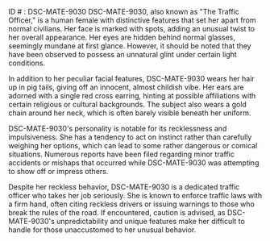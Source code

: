 ID # : DSC-MATE-9030
DSC-MATE-9030, also known as "The Traffic Officer," is a human female with distinctive features that set her apart from normal civilians. Her face is marked with spots, adding an unusual twist to her overall appearance. Her eyes are hidden behind normal glasses, seemingly mundane at first glance. However, it should be noted that they have been observed to possess an unnatural glint under certain light conditions. 

In addition to her peculiar facial features, DSC-MATE-9030 wears her hair up in pig tails, giving off an innocent, almost childish vibe. Her ears are adorned with a single red cross earring, hinting at possible affiliations with certain religious or cultural backgrounds. The subject also wears a gold chain around her neck, which is often barely visible beneath her uniform. 

DSC-MATE-9030's personality is notable for its recklessness and impulsiveness. She has a tendency to act on instinct rather than carefully weighing her options, which can lead to some rather dangerous or comical situations. Numerous reports have been filed regarding minor traffic accidents or mishaps that occurred while DSC-MATE-9030 was attempting to show off or impress others. 

Despite her reckless behavior, DSC-MATE-9030 is a dedicated traffic officer who takes her job seriously. She is known to enforce traffic laws with a firm hand, often citing reckless drivers or issuing warnings to those who break the rules of the road. If encountered, caution is advised, as DSC-MATE-9030's unpredictability and unique features make her difficult to handle for those unaccustomed to her unusual behavior.